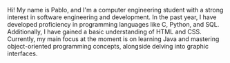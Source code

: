 Hi! My name is Pablo, and I'm a computer engineering student with a strong interest in software engineering and development.
In the past year, I have developed proficiency in programming languages like C, Python, and SQL. Additionally, I have gained a basic understanding of HTML and CSS.
Currently, my main focus at the moment is on learning Java and mastering object-oriented programming concepts, alongside delving into graphic interfaces.
